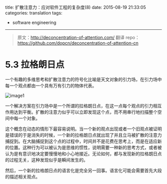 title:  扩散注意力：应对软件工程的复杂度(8)
date: 2015-08-19 21:33:05
categories: translation
tags:
- software engineering
---

> 原文：http://deconcentration-of-attention.com/
> 翻译 repo：https://github.com/dopcn/deconcentration-of-attention-cn

# 5.3 拉格朗日点

一个有趣的多维思考和扩散注意力的符号化比喻是天文对象的引力场，在引力场中每一个观点都由一个具有万有引力的物体代表。

![image1](http://s295901768.onlinehome.us/deconcentration/images/15-lagrangian-point.png)

一个解决方案在引力场中是一个所谓的拉格朗日点，在这一点每个观点的引力相互作用达到平衡。扩散的注意力似乎可以立即发现这个点，而不用串行地扫描整个空间中每一个对象。

这个概念在动态的情形下最容易说明。当一个新的观点出现或者一个旧观点被证明是错误的于是消失的时候，一个新的拉格朗日点就出现了并且立马被扩散的注意力捕捉到。在大脑捕捉到这个点的过程中，时间并不是花费在思考上，而是在适应新的位置。这种行为可以被认为是思维的惯性，说明需要一种新的思考方式，或者被认为是有意识地决定要慢慢地和小心地接近。无论如何，都与发现新的拉格朗日点的过程无关，这种发现似乎是瞬间发生的。

然后，一个新的拉格朗日点的语言化是完全另一回事。语言化可能会需要首先大段的描述相关观点。
